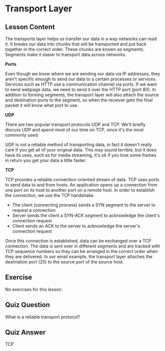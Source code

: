 # Transport Layer

## Lesson Content

The transports layer helps us transfer our data in a way networks can read it. It breaks our data into chunks that will be transported and put back together in the correct order. These chunks are known as segments. Segments make it easier to transport data across networks. 

<b>Ports</b>

Even though we know where we are sending our data via IP addresses, they aren't specific enough to send our data to a certain processes or services. Services such as HTTP use a communication channel via ports. If we want to send webpage data, we need to send it over the HTTP port (port 80). In addition to forming segments, the transport layer will also attach the source and destination ports to the segment, so when the receiver gets the final packet it will know what port to use. 

<b>UDP</b>

There are two popular transport protocols UDP and TCP. We'll briefly discuss UDP and spend most of our time on TCP, since it's the most commonly used.

UDP is not a reliable method of transporting data, in fact it doesn't really care if you get all of your original data. This may sound terrible, but it does have its uses, such as for media streaming, it's ok if you lose some frames in return you get your data a little faster. 

<b>TCP</b>

TCP provides a reliable connection-oriented stream of data. TCP uses ports to send data to and from hosts. An application opens up a connection from one port on its host to another port on a remote host. In order to establish the connection, we use the TCP handshake. 

<ul>
<li>The client (connecting process) sends a SYN segment to the server to request a connection</li>
<li>Server sends the client a SYN-ACK segment to acknowledge the client's connection request</li>
<li>Client sends an ACK to the server to acknowledge the server's connection request</li>
</ul>

Once this connection is established, data can be exchanged over a TCP connection. The data is sent over in different segments and are tracked with TCP sequence numbers so they can be arranged in the correct order when they are delivered. In our email example, the transport layer attaches the destination port (25) to the source port of the source host.

## Exercise

No exercises for this lesson.

## Quiz Question

What is a reliable transport protocol?

## Quiz Answer

TCP


